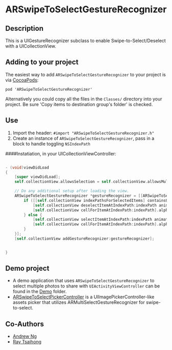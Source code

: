 # ARSwipeToSelectGestureRecognizer

## Description

This is a UIGestureRecognizer subclass to enable Swipe-to-Select/Deselect with a UICollectionView.

## Adding to your project


The easiest way to add `ARSwipeToSelectGestureRecognizer` to your project is via [CocoaPods](http://cocoapods.org):

`pod 'ARSwipeToSelectGestureRecognizer'`

Alternatively you could copy all the files in the `Classes/` directory into your project. Be sure 'Copy items to destination group's folder' is checked.

## Use

1. Import the header: `#import "ARSwipeToSelectGestureRecognizer.h"`
2. Create an instance of `ARSwipeToSelectGestureRecognizer`, pass in a block to handle toggling `NSIndexPath`

####Instatiation, in your UICollectionViewController:
```` objective-c

- (void)viewDidLoad
{
    [super viewDidLoad];
    self.collectionView.allowsSelection = self.collectionView.allowsMultipleSelection = YES;

    // Do any additional setup after loading the view.
    ARSwipeToSelectGestureRecognizer *gestureRecognizer = [[ARSwipeToSelectGestureRecognizer alloc] initWithTarget:self action:@selector(handleGesture:) toggleSelectedHandler:^(NSIndexPath *indexPath) {
        if ([[self.collectionView indexPathsForSelectedItems] containsObject:indexPath]) {
            [self.collectionView deselectItemAtIndexPath:indexPath animated:NO];
            [self.collectionView cellForItemAtIndexPath:indexPath].alpha = 1.0;
        } else {
            [self.collectionView selectItemAtIndexPath:indexPath animated:NO scrollPosition:UICollectionViewScrollPositionNone];
            [self.collectionView cellForItemAtIndexPath:indexPath].alpha = 0.5;
        }
    }];
    [self.collectionView addGestureRecognizer:gestureRecognizer];


}
````

## Demo project

- A demo application that uses `ARSwipeToSelectGestureRecognizer` to select multiple photos to share with `UIActivityViewController` can be found in the [Demo](https://github.com/ayn/ARSwipeToSelectGestureRecognizer/tree/master/Demo) folder.
- [ARSwipeToSelectPickerController](https://github.com/ayn/ARSwipeToSelectPickerController) is a UIImagePickerController-like assets picker that utilizes ARMultiSelectGestureRecognizer for swipe-to-select.

## Co-Authors

- [Andrew Ng](http://github.com/ayn)
- [Ray Tsaihong](http://github.com/rmundo)

